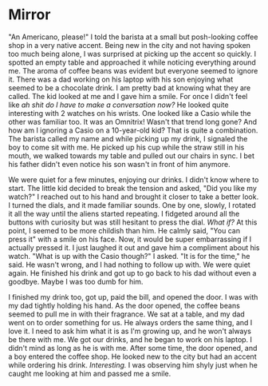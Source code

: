 # Mirror

"An Americano, please!" I told the barista at a small but posh-looking coffee shop in a very native accent. Being new in the city and not having spoken too much being alone, I was surprised at picking up the accent so quickly. I spotted an empty table and approached it while noticing everything around me. The aroma of coffee beans was evident but everyone seemed to ignore it. There was a dad working on his laptop with his son enjoying what seemed to be a chocolate drink. I am pretty bad at knowing what they are called. The kid looked at me and I gave him a smile. For once I didn't feel like *ah shit do I have to make a conversation now?* He looked quite interesting with 2 watches on his wrists. One looked like a Casio while the other was familiar too. It was an Omnitrix! Wasn't that trend long gone? And how am I ignoring a Casio on a 10-year-old kid? That is quite a combination. The barista called my name and while picking up my drink, I signaled the boy to come sit with me. He picked up his cup while the straw still in his mouth, we walked towards my table and pulled out our chairs in sync. I bet his father didn't even notice his son wasn't in front of him anymore.

We were quiet for a few minutes, enjoying our drinks. I didn't know where to start. The little kid decided to break the tension and asked, "Did you like my watch?" I reached out to his hand and brought it closer to take a better look. I turned the dials, and it made familiar sounds. One by one, slowly, I rotated it all the way until the aliens started repeating. I fidgeted around all the buttons with curiosity but was still hesitant to press the dial. *What if?* At this point, I seemed to be more childish than him. He calmly said, "You can press it" with a smile on his face. Now, it would be super embarrassing if I actually pressed it. I just laughed it out and gave him a compliment about his watch. "What is up with the Casio though?" I asked. "It is for the time," he said. He wasn't wrong, and I had nothing to follow up with. We were quiet again. He finished his drink and got up to go back to his dad without even a goodbye. Maybe I was too dumb for him.

I finished my drink too, got up, paid the bill, and opened the door. I was with my dad tightly holding his hand. As the door opened, the coffee beans seemed to pull me in with their fragrance. We sat at a table, and my dad went on to order something for us. He always orders the same thing, and I love it. I need to ask him what it is as I'm growing up, and he won't always be there with me. We got our drinks, and he began to work on his laptop. I didn't mind as long as he is with me. After some time, the door opened, and a boy entered the coffee shop. He looked new to the city but had an accent while ordering his drink. *Interesting.* I was observing him shyly just when he caught me looking at him and passed me a smile.
